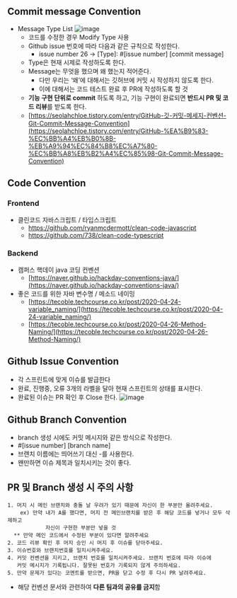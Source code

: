 ## Commit message Convention
- Message Type List
    ![image](https://user-images.githubusercontent.com/96467030/198984702-a7dfecfa-f123-4cde-aaeb-97a74f0ecfec.png)
    - 코드를 수정한 경우 Modify Type 사용
    - Github issue 번호에 따라 다음과 같은 규칙으로 작성한다.
        - issue number 26 → [Type]: #[issue number] [commit message]
    - Type은 현재 시제로 작성하도록 한다.
    - Message는 무엇을 했으며 왜 했는지 적어준다.
        - 다만 우리는 ‘왜’에 대해서는 깃허브에 커밋 시 작성하지 않도록 한다.
        - 이에 대해서는 코드 테스트 완료 후 PR에 작성하도록 할 것
    - **기능 구현 단위로 commit** 하도록 하고, 기능 구현이 완료되면 **반드시 PR 및 코드 리뷰**를 받도록 한다.
    - [https://seolahchloe.tistory.com/entry/GitHub-깃-커밋-메세지-컨벤션-Git-Commit-Message-Convention](https://seolahchloe.tistory.com/entry/GitHub-%EA%B9%83-%EC%BB%A4%EB%B0%8B-%EB%A9%94%EC%84%B8%EC%A7%80-%EC%BB%A8%EB%B2%A4%EC%85%98-Git-Commit-Message-Convention)

## Code Convention
### Frontend
- 클린코드 자바스크립트 / 타입스크립트
	- https://github.com/ryanmcdermott/clean-code-javascript
	- https://github.com/738/clean-code-typescript
### Backend
- 캠퍼스 핵데이 java 코딩 컨벤션
    - [https://naver.github.io/hackday-conventions-java/](https://naver.github.io/hackday-conventions-java/)
- 좋은 코드를 위한 자바 변수명 / 메소드 네이밍
    - [https://tecoble.techcourse.co.kr/post/2020-04-24-variable_naming/](https://tecoble.techcourse.co.kr/post/2020-04-24-variable_naming/)
    - [https://tecoble.techcourse.co.kr/post/2020-04-26-Method-Naming/](https://tecoble.techcourse.co.kr/post/2020-04-26-Method-Naming/)

## Github Issue Convention
- 각 스프린트에 맞게 이슈를 발급한다
- 완료, 진행중, 오류 3개의 라벨을 달아 현재 스프린트의 상태를 표시한다.
- 완료된 이슈는 PR 확인 후 Close 한다.
![image](https://user-images.githubusercontent.com/96467030/198984745-f80becbd-07f4-483c-b810-bb9b41c7364c.png)
## Github Branch Convention

- branch 생성 시에도 커밋 메시지와 같은 방식으로 작성한다.
- #[issue number] [branch name]
- 브랜치 이름에는 띄어쓰기 대신 -를 사용한다.
- 왠만하면 이슈 제목과 일치시키는 것이 좋다.

## PR 및 Branch 생성 시 주의 사항

```
1. 머지 시 메인 브랜치와 충돌 날 우려가 있기 때문에 자신이 한 부분만 올려주세요.
	ex) 만약 내가 A를 했다면, 머지 전 메인브랜치를 받은 후 해당 코드를 넣거나 모두 삭제하고
			자신이 구현한 부분만 넣을 것
  ** 만약 메인 코드에서 수정된 부분이 있다면 알려주세요
2. 코드 리뷰 확인 후 머지 승인 시 머지 후 이슈를 닫아주세요.
3. 이슈번호와 브랜치번호를 일치시켜주세요.
4. 커밋 컨벤션을 지키고, 브랜치 번호를 일치시켜주세요. 브랜치 번호에 따라 이슈에
   커밋 메시지가 기록됩니다. 잘못된 번호가 기록되지 않게 주의하세요.
5. 만약 문제가 있다는 코멘트를 받으면, PR을 닫고 수정 후 다시 PR 날려주세요.
```

- 해당 컨벤션 문서와 관련하여 **다른 팀과의 공유를 금지**함
